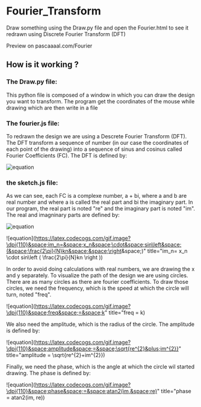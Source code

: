 # Fourier_Transform

Draw something using the Draw.py file and open the Fourier.html to see it redrawn using Discrete Fourier Transform (DFT)

Preview on pascaaaal.com/Fourier

## How is it working ?
### The Draw.py file:
This python file is composed of a window in which you can draw the design you want to transform. The program get the coordinates of the mouse while drawing which are then write in a file

### The fourier.js file:
To redrawn the design we are using a Descrete Fourier Transform (DFT). The DFT transform a sequence of number (in our case the coordinates of each point of the drawing) into a sequence of sinus and cosinus called Fourier Coefficients (FC). The DFT is defined by:

![equation](https://latex.codecogs.com/svg.image?X_n=&space;\sum_{n=0}^{N-1}&space;x_n&space;\cdot&space;\left&space;[&space;cos\left&space;(&space;\frac{2\pi}{N}kn&space;&space;\right&space;)&space;-i&space;\cdot&space;sin\left&space;(&space;\frac{2\pi}{N}kn&space;&space;\right&space;)&space;\right&space;])

### the sketch.js file:
As we can see, each FC is a complexe number, a + bi, where a and b are real number and where a is called the real part and bi the imaginary part. In our program, the real part is noted "re" and the imaginary part is noted "im". The real and imagninary parts are defined by:

![equation](https://latex.codecogs.com/gif.image?%5Cdpi%7B110%7D%20re_n=%20x_n%20%5Ccdot%20cos%5Cleft%20(%20%5Cfrac%7B2%5Cpi%7D%7BN%7Dkn%20%20%5Cright%20))

![equation](https://latex.codecogs.com/gif.image?\dpi{110}&space;im_n=&space;x_n&space;\cdot&space;sin\left&space;(&space;\frac{2\pi}{N}kn&space;&space;\right&space;)" title="im_n= x_n \cdot sin\left ( \frac{2\pi}{N}kn \right ))

In order to avoid doing calculations with real numbers, we are drawing the x and y separately. 
To visualize the path of the design we are using circles. There are as many circles as there are fourier coefficients. 
To draw those circles, we need the frequency, which is the speed at which the circle will turn, noted "freq". 

![equation](https://latex.codecogs.com/gif.image?\dpi{110}&space;freq&space;=&space;k" title="freq = k)

We also need the amplitude, which is the radius of the circle. The amplitude is defined by:

![equation](https://latex.codecogs.com/gif.image?\dpi{110}&space;amplitude&space;=&space;\sqrt{re^{2}&plus;im^{2}}" title="amplitude = \sqrt{re^{2}+im^{2}})

Finally, we need the phase, which is the angle at which the circle wil started drawing. The phase is defined by:

![equation](https://latex.codecogs.com/gif.image?\dpi{110}&space;phase&space;=&space;atan2(im,&space;re)" title="phase = atan2(im, re))
